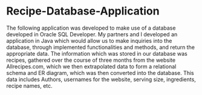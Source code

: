 # Recipe-Database-Application
The following application was developed to make use of a database developed in Oracle SQL Developer. My partners and I developed an application in Java which would allow us to make inquiries into the database, through implemented functionalities and methods, and return the appropriate data. The information which was stored in our database was recipes, gathered over the course of three months from the website Allrecipes.com, which we then extrapolated data to form a relational schema and ER diagram, which was then converted into the database. This data includes Authors, usernames for the website, serving size, ingredients, recipe names, etc. 
